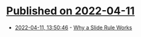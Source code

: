 # [Published on 2022-04-11](index.md)

* [2022-04-11, 13:50:46](https://news.ycombinator.com/item?id=30988667) - [Why a Slide Rule Works](https://www.johndcook.com/blog/2022/04/10/why-a-slide-rule-works/)
